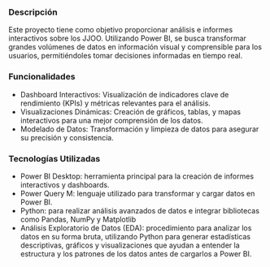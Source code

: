 ### Descripción ###

Este proyecto tiene como objetivo proporcionar análisis e informes interactivos sobre los JJOO. Utilizando Power BI, se busca transformar grandes volúmenes de datos en información visual y comprensible para los usuarios, permitiéndoles tomar decisiones informadas en tiempo real.

### Funcionalidades ###
- Dashboard Interactivos: Visualización de indicadores clave de rendimiento (KPIs) y métricas relevantes para el análisis.
- Visualizaciones Dinámicas: Creación de gráficos, tablas, y mapas interactivos para una mejor comprensión de los datos.
- Modelado de Datos: Transformación y limpieza de datos para asegurar su precisión y consistencia.

### Tecnologías Utilizadas ###
- Power BI Desktop: herramienta principal para la creación de informes interactivos y dashboards.
- Power Query M: lenguaje utilizado para transformar y cargar datos en Power BI.
- Python: para realizar análisis avanzados de datos e integrar bibliotecas como Pandas, NumPy y Matplotlib
- Análisis Exploratorio de Datos (EDA): procedimiento para analizar los datos en su forma bruta, utilizando Python para generar estadísticas descriptivas, gráficos y visualizaciones que ayudan a entender la estructura y los patrones de los datos antes de cargarlos a Power BI.
